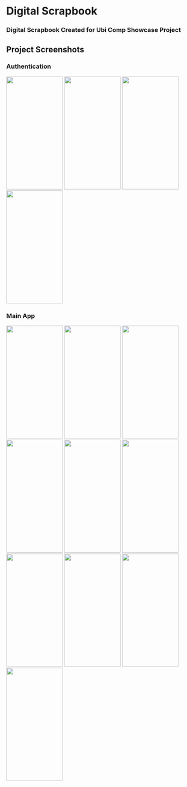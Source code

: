 # Digital Scrapbook 
### Digital Scrapbook Created for Ubi Comp Showcase Project

## Project Screenshots
 
 ### Authentication
 
 <p float="left">
  <img src="https://user-images.githubusercontent.com/55798759/211836593-15ab709c-523b-4248-93b4-3f6626e9d356.PNG" width="150" height="300">
  <img src="https://user-images.githubusercontent.com/55798759/211836602-279cbc59-9931-47a2-8662-b9d767f13be6.PNG" width="150" height="300">
  <img src="https://user-images.githubusercontent.com/55798759/211836724-c23b0ec2-e24a-483e-b2e3-a87ceb95d514.PNG" width="150" height="300">
  <img src="https://user-images.githubusercontent.com/55798759/211836726-edd4bb01-9bf0-4ba7-9b41-6ac49bd585b0.PNG" width="150" height="300">
 </p>
 
 ### Main App
 
 <p float="left">
  <img src="https://user-images.githubusercontent.com/55798759/211836625-3fcada97-7c4e-4bc1-a4c7-7e6811f87665.PNG" width="150" height="300">
  <img src="https://user-images.githubusercontent.com/55798759/211836634-d18d5c42-368d-45cd-98ce-646c5d70f40a.PNG" width="150" height="300">
  <img src="https://user-images.githubusercontent.com/55798759/211836646-067c2b4d-a4e1-4219-bbd7-e0c95342f6ef.PNG" width="150" height="300">
  <img src="https://user-images.githubusercontent.com/55798759/211836664-91a5025f-ddb6-4d43-ac27-ac696b2b6d78.PNG" width="150" height="300">
  <img src="https://user-images.githubusercontent.com/55798759/211836669-d8688527-4197-497a-ae82-93c4801531af.PNG" width="150" height="300">
  <img src="https://user-images.githubusercontent.com/55798759/211836673-c95e9e53-7216-4fcb-954a-bd464e302fca.PNG" width="150" height="300">
  <img src="https://user-images.githubusercontent.com/55798759/211836676-6ce33394-6da8-4b6e-a30d-023dd5333f97.PNG" width="150" height="300">
  <img src="https://user-images.githubusercontent.com/55798759/211836693-c96c1b5d-d437-452d-9446-9ac7f51a169d.PNG" width="150" height="300">
  <img src="https://user-images.githubusercontent.com/55798759/211836701-9b3203af-1914-4f23-ac8a-7cb78fe0f2d5.PNG" width="150" height="300">
  <img src="https://user-images.githubusercontent.com/55798759/211836711-c6ea9a59-2a89-4d68-8e6a-993949514447.PNG" width="150" height="300">
 </p>
